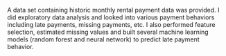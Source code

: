 A data set containing historic monthly rental payment data was provided. I did exploratory data analysis and looked into various payment behaviors including late payments, missing payments, etc. I also performed feature selection, estimated missing values and built several machine learning models (random forest and neural network) to predict late payment behavior.
